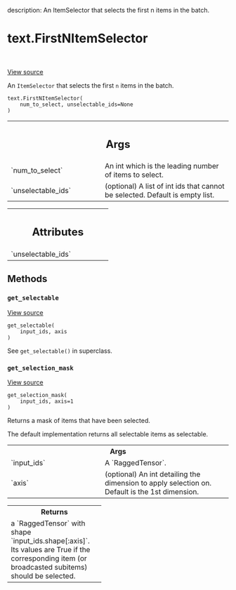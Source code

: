description: An ItemSelector that selects the first n items in the batch.

<div itemscope itemtype="http://developers.google.com/ReferenceObject">
<meta itemprop="name" content="text.FirstNItemSelector" />
<meta itemprop="path" content="Stable" />
<meta itemprop="property" content="__init__"/>
<meta itemprop="property" content="get_selectable"/>
<meta itemprop="property" content="get_selection_mask"/>
</div>

# text.FirstNItemSelector

<!-- Insert buttons and diff -->

<table class="tfo-notebook-buttons tfo-api nocontent" align="left">

</table>

<a target="_blank" href="https://github.com/tensorflow/text/tree/master/tensorflow_text/python/ops/item_selector_ops.py">View source</a>



An `ItemSelector` that selects the first `n` items in the batch.

<pre class="devsite-click-to-copy prettyprint lang-py tfo-signature-link">
<code>text.FirstNItemSelector(
    num_to_select, unselectable_ids=None
)
</code></pre>



<!-- Placeholder for "Used in" -->


<!-- Tabular view -->
 <table class="responsive fixed orange">
<colgroup><col width="214px"><col></colgroup>
<tr><th colspan="2"><h2 class="add-link">Args</h2></th></tr>

<tr>
<td>
`num_to_select`
</td>
<td>
An int which is the leading number of items to select.
</td>
</tr><tr>
<td>
`unselectable_ids`
</td>
<td>
(optional) A list of int ids that cannot be selected.
Default is empty list.
</td>
</tr>
</table>





<!-- Tabular view -->
 <table class="responsive fixed orange">
<colgroup><col width="214px"><col></colgroup>
<tr><th colspan="2"><h2 class="add-link">Attributes</h2></th></tr>

<tr>
<td>
`unselectable_ids`
</td>
<td>

</td>
</tr>
</table>



## Methods

<h3 id="get_selectable"><code>get_selectable</code></h3>

<a target="_blank" href="https://github.com/tensorflow/text/tree/master/tensorflow_text/python/ops/item_selector_ops.py">View source</a>

<pre class="devsite-click-to-copy prettyprint lang-py tfo-signature-link">
<code>get_selectable(
    input_ids, axis
)
</code></pre>

See `get_selectable()` in superclass.


<h3 id="get_selection_mask"><code>get_selection_mask</code></h3>

<a target="_blank" href="https://github.com/tensorflow/text/tree/master/tensorflow_text/python/ops/item_selector_ops.py">View source</a>

<pre class="devsite-click-to-copy prettyprint lang-py tfo-signature-link">
<code>get_selection_mask(
    input_ids, axis=1
)
</code></pre>

Returns a mask of items that have been selected.

The default implementation returns all selectable items as selectable.

<!-- Tabular view -->
 <table class="responsive fixed orange">
<colgroup><col width="214px"><col></colgroup>
<tr><th colspan="2">Args</th></tr>

<tr>
<td>
`input_ids`
</td>
<td>
A `RaggedTensor`.
</td>
</tr><tr>
<td>
`axis`
</td>
<td>
(optional) An int detailing the dimension to apply selection on.
Default is the 1st dimension.
</td>
</tr>
</table>



<!-- Tabular view -->
 <table class="responsive fixed orange">
<colgroup><col width="214px"><col></colgroup>
<tr><th colspan="2">Returns</th></tr>
<tr class="alt">
<td colspan="2">
a `RaggedTensor` with shape `input_ids.shape[:axis]`. Its values are True
if the corresponding item (or broadcasted subitems) should be selected.
</td>
</tr>

</table>





